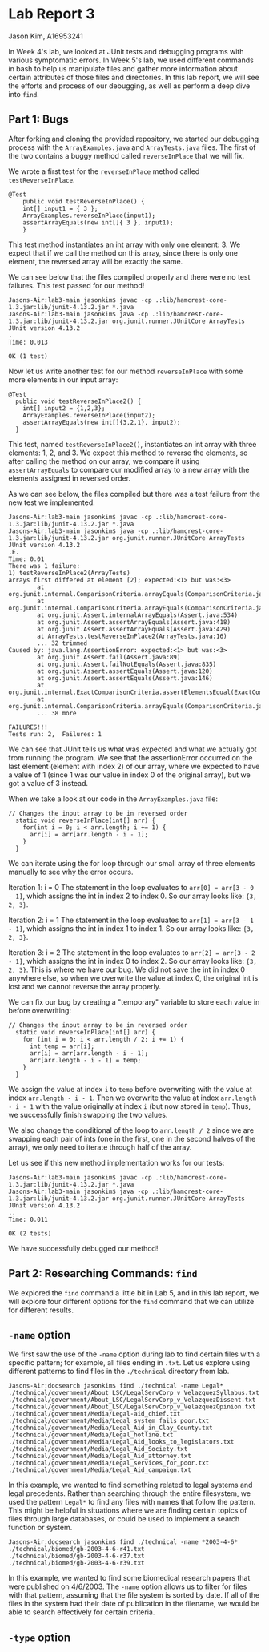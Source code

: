 # **Lab Report 3**
Jason Kim, A16953241

In Week 4's lab, we looked at JUnit tests and debugging programs with various symptomatic errors. In Week 5's lab, we used different commands in bash to help us manipulate files and gather more information about certain attributes of those files and directories. In this lab report, we will see the efforts and process of our debugging, as well as perform a deep dive into `find`.

## Part 1: Bugs

After forking and cloning the provided repository, we started our debugging process with the `ArrayExamples.java` and `ArrayTests.java` files. The first of the two contains a buggy method called `reverseInPlace` that we will fix.

We wrote a first test for the `reverseInPlace` method called `testReverseInPlace`. 
```
@Test 
	public void testReverseInPlace() {
    int[] input1 = { 3 };
    ArrayExamples.reverseInPlace(input1);
    assertArrayEquals(new int[]{ 3 }, input1);
	}
```
This test method instantiates an int array with only one element: 3. We expect that if we call the method on this array, since there is only one element, the reversed array will be exactly the same.


We can see below that the files compiled properly and there were no test failures. This test passed for our method!
```
Jasons-Air:lab3-main jasonkim$ javac -cp .:lib/hamcrest-core-1.3.jar:lib/junit-4.13.2.jar *.java
Jasons-Air:lab3-main jasonkim$ java -cp .:lib/hamcrest-core-1.3.jar:lib/junit-4.13.2.jar org.junit.runner.JUnitCore ArrayTests
JUnit version 4.13.2
.
Time: 0.013

OK (1 test)
```


Now let us write another test for our method `reverseInPlace` with some more elements in our input array:
```
@Test
  public void testReverseInPlace2() {
    int[] input2 = {1,2,3};
    ArrayExamples.reverseInPlace(input2);
    assertArrayEquals(new int[]{3,2,1}, input2);
  }
```
This test, named `testReverseInPlace2()`, instantiates an int array with three elements: 1, 2, and 3. We expect this method to reverse the elements, so after calling the method on our array, we compare it using `assertArrayEquals` to compare our modified array to a new array with the elements assigned in reversed order.


As we can see below, the files compiled but there was a test failure from the new test we implemented.
```
Jasons-Air:lab3-main jasonkim$ javac -cp .:lib/hamcrest-core-1.3.jar:lib/junit-4.13.2.jar *.java
Jasons-Air:lab3-main jasonkim$ java -cp .:lib/hamcrest-core-1.3.jar:lib/junit-4.13.2.jar org.junit.runner.JUnitCore ArrayTests
JUnit version 4.13.2
.E.
Time: 0.01
There was 1 failure:
1) testReverseInPlace2(ArrayTests)
arrays first differed at element [2]; expected:<1> but was:<3>
        at org.junit.internal.ComparisonCriteria.arrayEquals(ComparisonCriteria.java:78)
        at org.junit.internal.ComparisonCriteria.arrayEquals(ComparisonCriteria.java:28)
        at org.junit.Assert.internalArrayEquals(Assert.java:534)
        at org.junit.Assert.assertArrayEquals(Assert.java:418)
        at org.junit.Assert.assertArrayEquals(Assert.java:429)
        at ArrayTests.testReverseInPlace2(ArrayTests.java:16)
        ... 32 trimmed
Caused by: java.lang.AssertionError: expected:<1> but was:<3>
        at org.junit.Assert.fail(Assert.java:89)
        at org.junit.Assert.failNotEquals(Assert.java:835)
        at org.junit.Assert.assertEquals(Assert.java:120)
        at org.junit.Assert.assertEquals(Assert.java:146)
        at org.junit.internal.ExactComparisonCriteria.assertElementsEqual(ExactComparisonCriteria.java:8)
        at org.junit.internal.ComparisonCriteria.arrayEquals(ComparisonCriteria.java:76)
        ... 38 more

FAILURES!!!
Tests run: 2,  Failures: 1
```
We can see that JUnit tells us what was expected and what we actually got from running the program. We see that the assertionError occurred on the last element (element with index 2) of our array, where we expected to have a value of 1 (since 1 was our value in index 0 of the original array), but we got a value of 3 instead. 

When we take a look at our code in the `ArrayExamples.java` file:
```
// Changes the input array to be in reversed order
  static void reverseInPlace(int[] arr) {
    for(int i = 0; i < arr.length; i += 1) {
      arr[i] = arr[arr.length - i - 1];
    }
  }
```
We can iterate using the for loop through our small array of three elements manually to see why the error occurs.

Iteration 1: i = 0
The statement in the loop evaluates to `arr[0] = arr[3 - 0 - 1]`, which assigns the int in index 2 to index 0. So our array looks like: `{3, 2, 3}`.

Iteration 2: i = 1
The statement in the loop evaluates to `arr[1] = arr[3 - 1 - 1]`, which assigns the int in index 1 to index 1. So our array looks like: `{3, 2, 3}`.

Iteration 3: i = 2
The statement in the loop evaluates to `arr[2] = arr[3 - 2 - 1]`, which assigns the int in index 0 to index 2. So our array looks like: `{3, 2, 3}`. This is where we have our bug. We did not save the int in index 0 anywhere else, so when we overwrite the value at index 0, the original int is lost and we cannot reverse the array properly.

We can fix our bug by creating a "temporary" variable to store each value in before overwriting:
```
// Changes the input array to be in reversed order
  static void reverseInPlace(int[] arr) {
    for (int i = 0; i < arr.length / 2; i += 1) {
      int temp = arr[i];
      arr[i] = arr[arr.length - i - 1];
      arr[arr.length - i - 1] = temp;
    }
  }
```
We assign the value at index `i` to `temp` before overwriting with the value at index `arr.length - i - 1`. Then we overwrite the value at index `arr.length - i - 1` with the value originally at index `i` (but now stored in `temp`). Thus, we successfully finish swapping the two values.

We also change the conditional of the loop to `arr.length / 2` since we are swapping each pair of ints (one in the first, one in the second halves of the array), we only need to iterate through half of the array.

Let us see if this new method implementation works for our tests:
```
Jasons-Air:lab3-main jasonkim$ javac -cp .:lib/hamcrest-core-1.3.jar:lib/junit-4.13.2.jar *.java
Jasons-Air:lab3-main jasonkim$ java -cp .:lib/hamcrest-core-1.3.jar:lib/junit-4.13.2.jar org.junit.runner.JUnitCore ArrayTests
JUnit version 4.13.2
..
Time: 0.011

OK (2 tests)
```
We have successfully debugged our method!

## Part 2: Researching Commands: `find`

We explored the `find` command a little bit in Lab 5, and in this lab report, we will explore four different options for the `find` command that we can utilize for different results.

`-name` option
---
We first saw the use of the `-name` option during lab to find certain files with a specific pattern; for example, all files ending in `.txt`. Let us explore using different patterns to find files in the `./technical` directory from lab.

```
Jasons-Air:docsearch jasonkim$ find ./technical -name Legal*
./technical/government/About_LSC/LegalServCorp_v_VelazquezSyllabus.txt
./technical/government/About_LSC/LegalServCorp_v_VelazquezDissent.txt
./technical/government/About_LSC/LegalServCorp_v_VelazquezOpinion.txt
./technical/government/Media/Legal-aid_chief.txt
./technical/government/Media/Legal_system_fails_poor.txt
./technical/government/Media/Legal_Aid_in_Clay_County.txt
./technical/government/Media/Legal_hotline.txt
./technical/government/Media/Legal_Aid_looks_to_legislators.txt
./technical/government/Media/Legal_Aid_Society.txt
./technical/government/Media/Legal_Aid_attorney.txt
./technical/government/Media/Legal_services_for_poor.txt
./technical/government/Media/Legal_Aid_campaign.txt
```
In this example, we wanted to find something related to legal systems and legal precedents. Rather than searching through the entire filesystem, we used the pattern `Legal*` to find any files with names that follow the pattern. This might be helpful in situations where we are finding certain topics of files through large databases, or could be used to implement a search function or system.

```
Jasons-Air:docsearch jasonkim$ find ./technical -name *2003-4-6*
./technical/biomed/gb-2003-4-6-r41.txt
./technical/biomed/gb-2003-4-6-r37.txt
./technical/biomed/gb-2003-4-6-r39.txt
```
In this example, we wanted to find some biomedical research papers that were published on 4/6/2003. The `-name` option allows us to filter for files with that pattern, assuming that the file system is sorted by date. If all of the files in the system had their date of publication in the filename, we would be able to search effectively for certain criteria.

`-type` option
---

